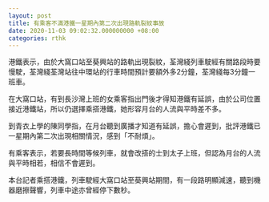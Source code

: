 ```yaml
---
layout: post
title: 有乘客不滿港鐵一星期內第二次出現路軌裂紋事故
date: 2020-11-03 09:02:32.000000000 +08:00
categories: rthk
---
```


港鐵表示，由於大窩口站至葵興站的路軌出現裂紋，荃灣綫列車駛經有關路段時要慢駛，荃灣綫荃灣站往中環站的行車時間預計要額外多2分鐘，荃灣綫每3分鐘一班車。

在大窩口站，有到長沙灣上班的女乘客指出門後才得知港鐵有延誤，由於公司位置接近港鐵站，所以仍選擇乘搭港鐵，她形容月台的人流與平時差不多。

到青衣上學的陳同學指，在月台聽到廣播才知道有延誤，擔心會遲到，批評港鐵已一星期內第二次出現相關情況，感到「不耐煩」。

有乘客表示，若要長時間等候列車，就會改搭的士到太子上班，但認為月台的人流與平時相若，相信不會遲到。

本台記者乘搭港鐵，列車駛經大窩口站至葵興站期間，有一段路明顯減速，聽到機器磨擦聲響，列車中途亦曾經停下數秒。
